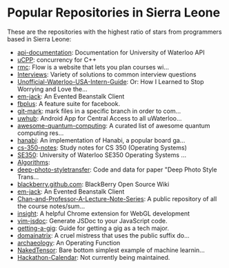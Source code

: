 # Popular Repositories in Sierra Leone

These are the repositories with the highest ratio of stars from programmers based in Sierra Leone:

- [api-documentation](https://github.com/uWaterloo/api-documentation): Documentation for University of Waterloo API
- [uCPP](https://github.com/pabuhr/uCPP): concurrency for C++
- [rmc](https://github.com/UWFlow/rmc): Flow is a website that lets you plan courses wi...
- [Interviews](https://github.com/kdn251/Interviews): Variety of solutions to common interview questions
- [Unofficial-Waterloo-USA-Intern-Guide](https://github.com/sholiday/Unofficial-Waterloo-USA-Intern-Guide): Or: How I Learned to Stop Worrying and Love the...
- [em-jack](https://github.com/thebaldwin/em-jack): An Evented Beanstalk Client
- [fbplus](https://github.com/srcreigh/fbplus): A feature suite for facebook.
- [git-mark](https://github.com/jonahglover/git-mark): mark files in a specific branch in order to com...
- [uwhub](https://github.com/CromiumApps/uwhub): Android App for Central Access to all uWaterloo...
- [awesome-quantum-computing](https://github.com/expede/awesome-quantum-computing): A curated list of awesome quantum computing res...
- [hanabi](https://github.com/timpei/hanabi): An implementation of Hanabi, a popular board ga...
- [cs-350-notes](https://github.com/shinew/cs-350-notes): Study notes for CS 350 (Operating Systems)
- [SE350](https://github.com/yqh/SE350): University of Waterloo SE350 Operating Systems ...
- [Algorithms](https://github.com/jingt06/Algorithms): 
- [deep-photo-styletransfer](https://github.com/luanfujun/deep-photo-styletransfer): Code and data for paper "Deep Photo Style Trans...
- [blackberry.github.com](https://github.com/blackberry/blackberry.github.com): BlackBerry Open Source Wiki
- [em-jack](https://github.com/igrigorik/em-jack): An Evented Beanstalk Client
- [Chan-and-Professor-A-Lecture-Note-Series](https://github.com/eliothxchan/Chan-and-Professor-A-Lecture-Note-Series): A public repository of all the course notes/sum...
- [insight](https://github.com/3Dparallax/insight): A helpful Chrome extension for WebGL development
- [vim-jsdoc](https://github.com/heavenshell/vim-jsdoc): Generate JSDoc to your JavaScript code.
- [getting-a-gig](https://github.com/cassidoo/getting-a-gig): Guide for getting a gig as a tech major.
- [domainatrix](https://github.com/pauldix/domainatrix): A cruel mistress that uses the public suffix do...
- [archaeology](https://github.com/urbit/archaeology): An Operating Function
- [NakedTensor](https://github.com/jostmey/NakedTensor): Bare bottom simplest example of machine learnin...
- [Hackathon-Calendar](https://github.com/japacible/Hackathon-Calendar): Not currently being maintained.
